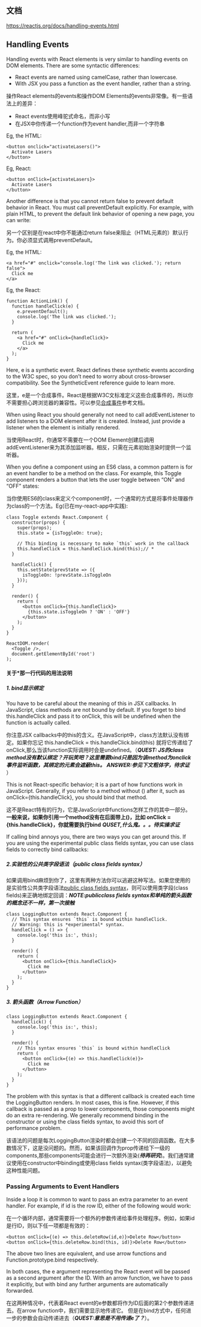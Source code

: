 ## 文档
<https://reactjs.org/docs/handling-events.html>

## Handling Events
Handling events with React elements is very similar to handling events on DOM elements. There are some syntactic differences:
- React events are named using camelCase, rather than lowercase.
- With JSX you pass a function as the event handler, rather than a string.

操作React elements的events和操作DOM Elements的events非常像。有一些语法上的差异：
- React events使用峰驼式命名，而非小写
- 在JSX中你传递一个function作为event handler,而非一个字符串

Eg, the HTML:
```
<button onclick="activateLasers()">
  Activate Lasers
</button>
```

Eg, React:
```
<button onClick={activateLasers}>
  Activate Lasers
</button>
```

Another difference is that you cannot return false to prevent default behavior in React. You must call preventDefault explicitly. For example, with plain HTML, to prevent the default link behavior of opening a new page, you can write:

另一个区别是在react中你不能通过return false来阻止（HTML元素的）默认行为。你必须显式调用preventDefault。

Eg, the HTML:

```
<a href="#" onclick="console.log('The link was clicked.'); return false">
  Click me
</a>
```

Eg, the React:
```
function ActionLink() {
  function handleClick(e) {
    e.preventDefault();
    console.log('The link was clicked.');
  }

  return (
    <a href="#" onClick={handleClick}>
      Click me
    </a>
  );
}
```

Here, e is a synthetic event. React defines these synthetic events according to the W3C spec, so you don’t need to worry about cross-browser compatibility. See the SyntheticEvent reference guide to learn more.

这里，e是一个合成事件。React是根据W3C文标准定义这些合成事件的，所以你不需要担心跨浏览器的兼容性。可以参见[合成事件](https://reactjs.org/docs/events.html)参考文档。

When using React you should generally not need to call addEventListener to add listeners to a DOM element after it is created. Instead, just provide a listener when the element is initially rendered.

当使用React时，你通常不需要在一个DOM Element创建后调用addEventListener来为其添加监听器。相反，只需在元素初始渲染时提供一个监听器。

When you define a component using an ES6 class, a common pattern is for an event handler to be a method on the class. For example, this Toggle component renders a button that lets the user toggle between “ON” and “OFF” states:

当你使用ES6的class来定义个component时，一个通常的方式是将事件处理器作为class的一个方法。Eg(已在my-react-app中实践):

```
class Toggle extends React.Component {
  constructor(props) {
    super(props);
    this.state = {isToggleOn: true};

    // This binding is necessary to make `this` work in the callback
    this.handleClick = this.handleClick.bind(this);// *
  }

  handleClick() {
    this.setState(prevState => ({
      isToggleOn: !prevState.isToggleOn
    }));
  }

  render() {
    return (
      <button onClick={this.handleClick}>
        {this.state.isToggleOn ? 'ON' : 'OFF'}
      </button>
    );
  }
}

ReactDOM.render(
  <Toggle />,
  document.getElementById('root')
);
```

#### 关于*那一行代码的用法说明
##### 1. bind显示绑定
You have to be careful about the meaning of this in JSX callbacks. In JavaScript, class methods are not bound by default. If you forget to bind this.handleClick and pass it to onClick, this will be undefined when the function is actually called.

你注意JSX callbacks中的this的含义。在JavaScript中，class方法默认没有绑定。如果你忘记 this.handleClick = this.handleClick.bind(this) 就将它传递给了onClick,那么当该function实际调用时会是undefined。（***QUEST: JS的class method没有默认绑定？开玩笑吧？这里需要bind只是因为该method为onclick事件监听函数，其绑定的元素会遮蔽this。***  ***ANSWER:参见下文粗体字，待求证*** ）

This is not React-specific behavior; it is a part of how functions work in JavaScript. Generally, if you refer to a method without () after it, such as onClick={this.handleClick}, you should bind that method.

这不是React特有的行为，它是JavaScript中functions怎样工作的其中一部分。**一般来说，如果你引用一个method没有在后面带上()，比如 onClick = {this.handleClick}，你就需要执行bind**  ***QUSET,什么鬼。。。待实操求证***

If calling bind annoys you, there are two ways you can get around this. If you are using the experimental public class fields syntax, you can use class fields to correctly bind callbacks:

##### 2.实验性的公共类字段语法（public class fields syntax）
如果调用bind麻烦到你了，这里有两种方法你可以逃避这种写法。如果您使用的是实验性公共类字段语法[public class fields syntax](https://babeljs.io/docs/plugins/transform-class-properties/)，则可以使用类字段(class fields)来正确地绑定回调：***NOTE:publicclass fields syntax和单纯的箭头函数的概念还不一样，第一次接触***

```
class LoggingButton extends React.Component {
  // This syntax ensures `this` is bound within handleClick.
  // Warning: this is *experimental* syntax.
  handleClick = () => {
    console.log('this is:', this);
  }

  render() {
    return (
      <button onClick={this.handleClick}>
        Click me
      </button>
    );
  }
}
```

##### 3. 箭头函数（Arrow Function）
```
class LoggingButton extends React.Component {
  handleClick() {
    console.log('this is:', this);
  }

  render() {
    // This syntax ensures `this` is bound within handleClick
    return (
      <button onClick={(e) => this.handleClick(e)}>
        Click me
      </button>
    );
  }
}
```

The problem with this syntax is that a different callback is created each time the LoggingButton renders. In most cases, this is fine. However, if this callback is passed as a prop to lower components, those components might do an extra re-rendering. We generally recommend binding in the constructor or using the class fields syntax, to avoid this sort of performance problem.

该语法的问题是每次LoggingButton渲染时都会创建一个不同的回调函数。在大多数情况下，这是没问题的。然而，如果该回调作为prop传递给下一级的components,那些components可能会进行一次额外渲染(***待再研究***)。我们通常建议使用在constructor中binding或使用class fields syntax(类字段语法)，以避免这种性能问题。

### Passing Arguments to Event Handlers
Inside a loop it is common to want to pass an extra parameter to an event handler. For example, if id is the row ID, either of the following would work:

在一个循环内部，通常需要将一个额外的参数传递给事件处理程序。例如，如果id是行ID，则以下任一项都是有效的：

```
<button onClick={(e) => this.deleteRow(id,e)}>Delete Row</button>
<button onClick={this.deleteRow.bind(this, id)}>Delete Row</button>
```

The above two lines are equivalent, and use arrow functions and Function.prototype.bind respectively.

In both cases, the e argument representing the React event will be passed as a second argument after the ID. With an arrow function, we have to pass it explicitly, but with bind any further arguments are automatically forwarded.

在这两种情况中，代表着React event的e参数都将作为ID后面的第2个参数传递进去。在arrow function中，我们需要显示地传递它。 但是在bind方式中，任何进一步的参数会自动传递进去（***QUEST:意思是不用传递e了？***）。